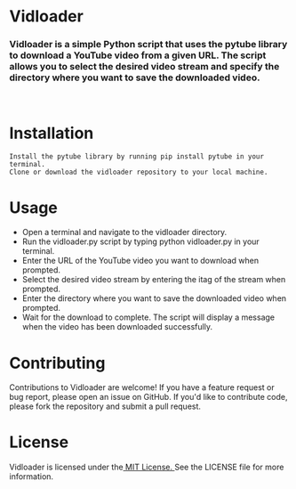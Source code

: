 # Vidloader

  ###  Vidloader is a simple Python script that uses the pytube library to download a YouTube video from a given URL. The script allows you to select the desired video      stream and specify the directory where you want to save the downloaded video.


<br>




# Installation

    Install the pytube library by running pip install pytube in your terminal.
    Clone or download the vidloader repository to your local machine.



# Usage

 -   Open a terminal and navigate to the vidloader directory.
 -   Run the vidloader.py script by typing python vidloader.py in your terminal.
 -   Enter the URL of the YouTube video you want to download when prompted.
 -   Select the desired video stream by entering the itag of the stream when prompted.
 -   Enter the directory where you want to save the downloaded video when prompted.
 -   Wait for the download to complete. The script will display a message when the video has been downloaded successfully.



# Contributing

Contributions to Vidloader are welcome! If you have a feature request or bug report, please open an issue on GitHub. If you'd like to contribute code, please fork the repository and submit a pull request.



# License

Vidloader is licensed under the<a href="https://opensource.org/licenses/MIT"> MIT License. </a> See the LICENSE file for more information.
